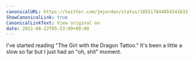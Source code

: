 ```yaml
---
canonicalURL: https://twitter.com/jmjordan/status/105517844854341632
ShowCanonicalLink: true
CanonicalLinkText: View original on
date: 2011-08-22T05:53:09+00:00
---
```

I've started reading "The Girl with the Dragon Tattoo." It's been a little a slow so far but I just had an "oh, shit" moment.